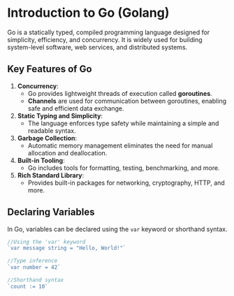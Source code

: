 # Introduction to Go (Golang)

Go is a statically typed, compiled programming language designed for simplicity, efficiency, and concurrency. It is widely used for building system-level software, web services, and distributed systems.

## Key Features of Go

1. **Concurrency**:
   - Go provides lightweight threads of execution called **goroutines**.
   - **Channels** are used for communication between goroutines, enabling safe and efficient data exchange.
2. **Static Typing and Simplicity**:
   - The language enforces type safety while maintaining a simple and readable syntax.
3. **Garbage Collection**:
   - Automatic memory management eliminates the need for manual allocation and deallocation.
4. **Built-in Tooling**:
   - Go includes tools for formatting, testing, benchmarking, and more.
5. **Rich Standard Library**:
   - Provides built-in packages for networking, cryptography, HTTP, and more.

## Declaring Variables

In Go, variables can be declared using the `var` keyword or shorthand syntax.

```go
//Using the 'var' keyword
`var message string = "Hello, World!"`

//Type inference
`var number = 42`

//Shorthand syntax
`count := 10`

